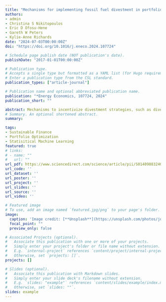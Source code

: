 ```yaml
---
title: "Mechanisms for implementing fossil fuel divestment in portfolio management with impact on risk, return and carbon reduction"
authors:
- admin
- Christina S Nikitopoulos
- Eric D Ofosu-Hene
- Gareth W Peters
- Kylie-Anne Richards
date: "2024-07-03T00:00:00Z"
doi: "https://doi.org/10.1016/j.eneco.2024.107724"

# Schedule page publish date (NOT publication's date).
publishDate: "2017-01-01T00:00:00Z"

# Publication type.
# Accepts a single type but formatted as a YAML list (for Hugo requirements).
# Enter a publication type from the CSL standard.
publication_types: ["article-journal"]

# Publication name and optional abbreviated publication name.
publication: "*Energy Economics, 107724, 2024"
publication_short: ""

abstract: Mechanisms to incentivize divestment strategies, such as divestment schedules, are an important component of carbon reduction strategies. We use dynamic asset allocation methodologies to assess this impact over time on index portfolios (S&P 500 and FTSE 100), and global exchange-traded funds (ETFs). Although return profiles are not affected, the risk profile of S&P 500 divestment portfolios is impacted by rapid divestment strategies as divestment concentration increases. Instantaneous divestment may benefit management structure, while slower divestment provides greater stability in portfolios’ tracking errors and benefits carbon reduction, especially from reinvested capital. Divesting from energy and utilities sectors reduces carbon footprint of up to 7%, while ETFs’ divesting from highly carbon concentrated ETFs offers further carbon footprint reductions. Investing in funds with low carbon footprint results in lower dividend returns and management fees. Although ETFs’ returns are insensitive to divestment strategies and schedules, their risk profiles are affected, proportionally to their carbon intensity, especially for rapid divestment and at the expense of higher tracking errors. Divestment strategies based on ESG rating screening of FTSE 100 portfolios improve diversification and impact risk/return performance. Our study underscores the importance of considering investors’ demographics, such as dividends, management structure, and carbon reduction targets.
# Summary. An optional shortened abstract.
summary: 

tags:
- Sustainable Finance
- Portfolio Optimization
- Statisitical Machine Learning
featured: true
# links:
# - name: ""
#   url: ""
url_pdf: https://www.sciencedirect.com/science/article/pii/S0140988324004328
url_code: ''
url_dataset: ''
url_poster: ''
url_project: ''
url_slides: ''
url_source: ''
url_video: ''

# Featured image
# To use, add an image named `featured.jpg/png` to your page's folder. 
image:
  caption: 'Image credit: [**Unsplash**](https://unsplash.com/photos/jdD8gXaTZsc)'
  focal_point: ""
  preview_only: false

# Associated Projects (optional).
#   Associate this publication with one or more of your projects.
#   Simply enter your project's folder or file name without extension.
#   E.g. `internal-project` references `content/project/internal-project/index.md`.
#   Otherwise, set `projects: []`.
projects: []

# Slides (optional).
#   Associate this publication with Markdown slides.
#   Simply enter your slide deck's filename without extension.
#   E.g. `slides: "example"` references `content/slides/example/index.md`.
#   Otherwise, set `slides: ""`.
slides: example
---
```



